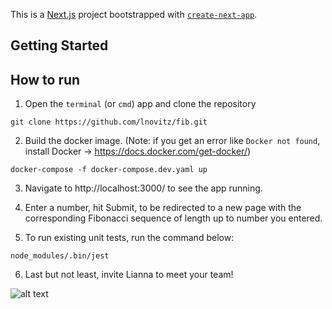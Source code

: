 This is a [Next.js](https://nextjs.org/) project bootstrapped with [`create-next-app`](https://github.com/vercel/next.js/tree/canary/packages/create-next-app).

## Getting Started

## How to run
1. Open the `terminal` (or `cmd`) app  and clone the repository
```
git clone https://github.com/lnovitz/fib.git
```

2. Build the docker image. (Note: if you get an error like `Docker not found`, install Docker -> https://docs.docker.com/get-docker/)
```
docker-compose -f docker-compose.dev.yaml up
```

3. Navigate to http://localhost:3000/ to see the app running. 

4. Enter a number, hit Submit, to be redirected to a new page with the corresponding Fibonacci sequence of length up to number you entered.

5. To run existing unit tests, run the command below:
```
node_modules/.bin/jest
```

6. Last but not least, invite Lianna to meet your team!

![alt text](https://file%2B.vscode-resource.vscode-cdn.net/Users/lnovitz/Desktop/Screenshot%202024-03-22%20at%2010.49.58%20PM.png?version%3D1711173260134)